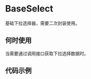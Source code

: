 # BaseSelect

基础下拉选择器，需要二次封装使用。

## 何时使用

当需要通过调用接口获取下拉选择数据时。

## 代码示例

<code src="./demo/useBaseSelect.tsx"></code>
<code src="./demo/dataKey.tsx"></code>
